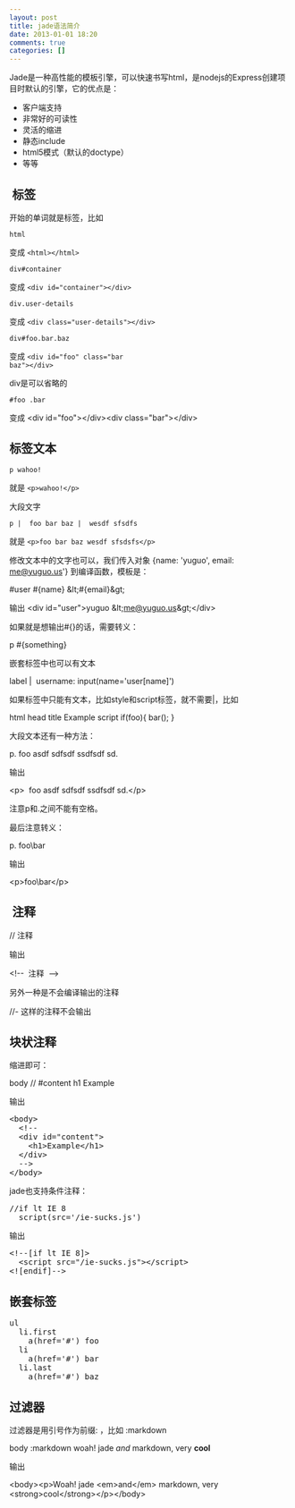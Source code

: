 ```yaml
---
layout: post
title: jade语法简介
date: 2013-01-01 18:20
comments: true
categories: []
---
```

Jade是一种高性能的模板引擎，可以快速书写html，是nodejs的Express创建项目时默认的引擎，它的优点是：
<ul>
	<li>客户端支持</li>
	<li>非常好的可读性</li>
	<li>灵活的缩进</li>
	<li>静态include</li>
	<li>html5模式（默认的doctype）</li>
	<li>等等</li>
</ul>
<h2> 标签</h2>
开始的单词就是标签，比如

<code>html</code>

变成 <code>&lt;html&gt;&lt;/html&gt;</code>

<code>div#container</code>

变成 <code>&lt;div id="container"&gt;&lt;/div&gt;</code>

<code>div.user-details</code>

变成 <code>&lt;div class="user-details"&gt;&lt;/div&gt;</code>

<code>div#foo.bar.baz</code>

变成 <code>&lt;div id="foo" class="bar baz"&gt;&lt;/div&gt;</code>

div是可以省略的

<code>#foo
.bar</code>

变成 &lt;div id="foo"&gt;&lt;/div&gt;&lt;div class="bar"&gt;&lt;/div&gt;
<h2>标签文本</h2>
<code>p wahoo!</code>

就是 <code>&lt;p&gt;wahoo!&lt;/p&gt;</code>

大段文字
<pre><code>p |  foo bar baz |  wesdf sfsdfs</code></pre>
就是 <code>&lt;p&gt;foo bar baz wesdf sfsdsfs&lt;/p&gt;</code>

修改文本中的文字也可以，我们传入对象 {name: 'yuguo', email: me@yuguo.us'} 到编译函数，模板是：

#user #{name} &amp;lt;#{email}&amp;gt;

输出 &lt;div id="user"&gt;yuguo &amp;lt;me@yuguo.us&amp;gt;&lt;/div&gt;

如果就是想输出#{}的话，需要转义：

p \#{something}

嵌套标签中也可以有文本

label
|  username:
input(name='user[name]')

如果标签中只能有文本，比如style和script标签，就不需要|，比如

html
head
title Example
script
if(foo){
bar();
}

大段文本还有一种方法：

p.
foo asdf
sdfsdf
ssdfsdf
sd.

输出

&lt;p&gt;  foo asdf
sdfsdf
ssdfsdf
sd.&lt;/p&gt;

注意p和.之间不能有空格。

最后注意转义：

p.
foo\\bar

输出

&lt;p&gt;foo\bar&lt;/p&gt;
<h2> 注释</h2>
// 注释

输出

&lt;!--  注释  --&gt;

另外一种是不会编译输出的注释

//- 这样的注释不会输出
<h2>块状注释</h2>
缩进即可：

body
//
#content
h1 Example

输出
<pre>&lt;body&gt;
  &lt;!--
  &lt;div id="content"&gt;
    &lt;h1&gt;Example&lt;/h1&gt;
  &lt;/div&gt;
  --&gt;
&lt;/body&gt;</pre>
jade也支持条件注释：
<pre>//if lt IE 8
  script(src='/ie-sucks.js')</pre>
<pre>输出</pre>
<pre>&lt;!--[if lt IE 8]&gt;
  &lt;script src="/ie-sucks.js"&gt;&lt;/script&gt;
&lt;![endif]--&gt;</pre>
<h2>嵌套标签</h2>
<pre>ul
  li.first
    a(href='#') foo
  li
    a(href='#') bar
  li.last
    a(href='#') baz</pre>
<h2>过滤器</h2>
过滤器是用引号作为前缀: ，比如 :markdown

body
:markdown
woah! jade _and_ markdown, very **cool**

输出

&lt;body&gt;&lt;p&gt;Woah! jade &lt;em&gt;and&lt;/em&gt; markdown, very &lt;strong&gt;cool&lt;/strong&gt;&lt;/p&gt;&lt;/body&gt;
